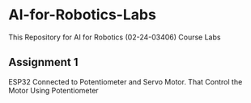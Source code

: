 # AI-for-Robotics-Labs
This Repository for AI for Robotics (02-24-03406) Course Labs 

## Assignment 1
ESP32 Connected to Potentiometer and Servo Motor.
That Control the Motor Using Potentiometer